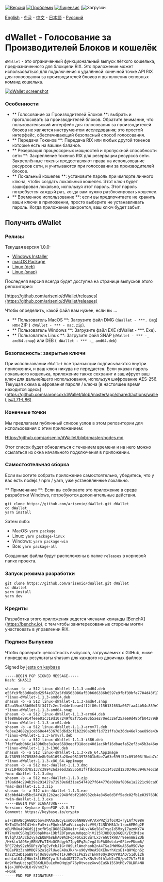 [![Версия](https://img.shields.io/github/release/arisenio/dWallet/all.svg)](https://github.com/arisenio/dWallet/releases)
[![Проблемы](https://img.shields.io/github/issues/arisenio/dWallet.svg)](https://github.com/arisenio/dWallet/issues)
[![Лицензия](https://img.shields.io/badge/license-MIT-blue.svg)](https://raw.githubusercontent.com/arisenio/dWallet/master/LICENSE)
[![Загрузки](https://img.shields.io/github/downloads/arisenio/dWallet/total.svg)

[English](https://github.com/arisenio/dWallet/blob/master/README.md) - [한글](https://github.com/arisenio/dWallet/blob/master/README.kr.md) - [中文](https://github.com/arisenio/dWallet/blob/master/README.zh.md) - [日本語](https://github.com/arisenio/dWallet/blob/master/README.ja.md) - [Русский](https://github.com/arisenio/dWallet/blob/master/README.ru.md)

# dWallet - Голосование за Производителей Блоков и кошелёк

`dWallet` - это ограниченный функциональный выпуск лёгкого кошелька, предназначенного для блокцепи RIX. Это приложение может использоваться для подключения к удалённой конечной точке API RIX для голосования за производителей блоков и выполнения основных команд кошелька.


[![dWallet screenshot](https://raw.githubusercontent.com/arisenio/dWallet/master/dWallet.png)](https://raw.githubusercontent.com/arisenio/dWallet/master/dWallet.png)

### Особенности

- ** Голосование за Производителей Блоков **: выбрать и проголосовать за производителей блоков. Обратите внимание, что пользовательский интерфейс для голосования за производителей блоков не является инструментом исследования; это простой интерфейс, обеспечивающий безопасный способ голосования.
- ** Передачи Токенов **: Передача RIX или любых другой токенов которые есть на вашем балансе.
- ** Резервация процессорных мощностей и пропускной способности сети **: Закрепление токенов RIX для резервации ресурсов сети. Закреплённые токены предоставляют права на использование ресурсов сети, и учитываются при голосовании за производителей блоков.
- ** Локальный кошелек **: установите пароль при импорте личного ключа, чтобы создать локальный кошелёк. Этот ключ будет зашифрован локально, используя этот пароль. Этот пароль потребуется каждый раз, когда вам нужно разблокировать кошелек.
- ** Временное использование **: если вы предпочитаете не хранить ваши ключи в приложении, просто выберите не устанавливать пароль. Когда приложение закроется, ваш ключ будет забыт.

## Получить dWallet

### Релизы

Текущая версия 1.0.0:

- [Windows Installer](https://github.com/arisenio/dWallet/releases/download/v1.1.3/win-dWallet-1.1.3.exe)
- [macOS Package](https://github.com/arisenio/dWallet/releases/download/v1.1.3/mac-dWallet-1.1.3.dmg)
- [Linux (deb)](https://github.com/arisenio/dWallet/releases/download/v1.1.3/linux-dWallet-1.1.3-amd64.deb)
- [Linux (snap)](https://github.com/arisenio/dWallet/releases/download/v1.1.3/linux-dWallet-1.1.3-amd64.snap)

Последняя версия всегда будет доступна на странице выпусков этого репозитория:

[https://github.com/arisenio/dWallet/releases](https://github.com/arisenio/dWallet/releases)

Чтобы определить, какой файл вам нужен, если вы ...

- ** Пользователь MacOS **: Загрузите файл DMG (`dWallet - ***. Dmg`) или ZIP (` dWallet - *** - mac.zip`).
- ** Пользователь Windows **: Загрузите файл EXE (dWallet - ***. Exe).
- ** Пользователь Linux **: Загрузите файл SNAP (`dWallet - *** -_ amd64.snap`) или DEB (` dWallet - *** -_ amd64.deb`)

### Безопасность: закрытые ключи

При использовании `dWallet` все транзакции подписываются внутри приложения, и ваш ключ никуда не передается. Если указан пароль локального кошелька, приложение также сохранит и зашифрует ваш ключ для дальнейшего использования, используя шифрование AES-256. Текущая схема шифрования пароля / ключа [в настоящее время находится здесь] (https://github.com/aaroncox/dWallet/blob/master/app/shared/actions/wallet.js#L71-L86).

### Конечные точки

Мы предлагаем публичный список узлов в этом репозитории для использования с этим приложением:

[Https://github.com/arisenio/dWallet/blob/master/nodes.md](https://github.com/arisenio/dWallet/blob/master/nodes.md)

Этот список будет обновляться с течением времени и на него можно ссылаться из окна начального подключения в приложении.

### Самостоятельная сборка

Если вы хотите собрать приложение самостоятельно, убедитесь, что у вас есть nodejs / npm / yarn, уже установленные локально.

** Примечание **: Если вы собираете это приложение в среде разработки Windows, потребуются дополнительные действия.

```
git clone https://github.com/arisenio/dWallet.git dWallet
cd dWallet
yarn install
```

Затем либо:

- MacOS: `yarn package`
- Linux: `yarn package-linux`
- Windows: `yarn package-win`
- Все: `yarn package-all`

Созданные файлы будут расположены в папке `releases` в корневой папке проекта.

### Запуск режима разработки

```
git clone https://github.com/arisenio/dWallet.git dWallet
cd dWallet
yarn install
yarn dev
```

### Кредиты

Разработка этого приложения ведется членами команды [BenchX] (https://benchx.io), с тем чтобы заинтересованные стороны могли участвовать в управлении RIX.

### Подписи Выпусков

Чтобы проверить целостность выпусков, загружаемых с GitHub, ниже приведены результаты shasum для каждого из двоичных файлов:

Signed by [jesta on keybase](https://keybase.io/jesta)

```
-----BEGIN PGP SIGNED MESSAGE-----
Hash: SHA512

shasum -b -a 512 linux-dWallet-1.1.3-amd64.deb
e55fc9fb53d0e8bd25f4e972a5fd8563086af50b6d6386b6597e9fbf39bfa7704d43f1778f236fe5e56b548eb7ce8a01ebd16884e787d68661475057636ec55e *linux-dWallet-1.1.3-amd64.deb
shasum -b -a 512 linux-dWallet-1.1.3-amd64.snap
02ba35cd83b00d13f3417c2ec7e4de1beae4f12f86cf156131683a067faa44b54c859e76f8aa6d57c245fc1d21437e347c1e1be077d2a319329967a67db23b30 *linux-dWallet-1.1.3-amd64.snap
shasum -b -a 512 linux-dWallet-1.1.3-arm64.deb
bfe806be8914feee01c319d107249f02f755e93b5ae270ed32ef25ae69d48bfb04379d65329ac5209baf2ff082c98c17de668d7f735826fdd6177550d50b4431 *linux-dWallet-1.1.3-arm64.deb
shasum -b -a 512 linux-dWallet-1.1.3-armv7l.deb
fe3ee24882e1ceb68e44536785d6d2cf1b2290a20bf1d721ffa3e36de46e7bae89de43e3bc29b2762b81abc1d1a0b68d0f494d6532305aa9433aebbadfaddba9 *linux-dWallet-1.1.3-armv7l.deb
shasum -b -a 512 linux-dWallet-1.1.3-i386.deb
7feffaeb0b6c1439b6be3a3ca6589eecf318cde40d1ac6bf16dbaefa52ef3b45b3a46ed1f5e0274922c119e32915855b533f85a71ca03474a826030269a44108 *linux-dWallet-1.1.3-i386.deb
shasum -b -a 512 linux-dWallet-1.1.3-x86_64.AppImage
8a73895f0709880de8b9b61693a28ed9813978001b6be7a63e599f52c091003f5bda7c7c69191270e4f25c2ec4b3d2cc22d49b777d206353bd4095b505b32bb6 *linux-dWallet-1.1.3-x86_64.AppImage
shasum -b -a 512 mac-dWallet-1.1.3.dmg
272104b0bd785137c399426dae6d3a555501f7fdcd2625114522d1230346639467e6ca803207f7af976a32a4d66277d202528eb1329a31a877b1dc79dac45eda *mac-dWallet-1.1.3.dmg
shasum -b -a 512 mac-dWallet-1.1.3.zip
1f8a6d4c294b29a291427a71939e6d31ee5474927f644776a008af806e1a2221c98ca97fba924a6b6c6d1bdc9290a56011a6cc00ea23d9c8ff5557319bd67584 *mac-dWallet-1.1.3.zip
shasum -b -a 512 win-dWallet-1.1.3.exe
83cbbd44bd5bc54f41b12b2ac2948fdbf21d0932cb4e845e6d3ff5adc02fb1e039763b3a3a08e9cdf556c8e234af492bc9178897699b6012017200c798fc2e98 *win-dWallet-1.1.3.exe
-----BEGIN PGP SIGNATURE-----
Version: Keybase OpenPGP v2.0.77
Comment: https://keybase.io/crypto

wsFcBAABCgAGBQJbovsMAAoJECyLxnO05hN9BVwP/AxPWZjzf6cMz+ryLAf7G98A
9kTnXYmI0I41+hrFaS+icPQokrAPadVLixq4vlzVV9/I4NDYM5AJr1rpx6ERGg2E
eBUMhXu49WXdSjjocfWSqCBO86ZABUai++J4Lv/AKe58xTvyoId5MxyI7azmKY7A
RT7myUCSGRqIX50bpkMa+1DbfZ8TpnymUnOqqpRjVi15RJ8DQUpDGQEK/Et2MIse
8VlqYJ3A3cbZvyaZEQBMa8EhA09AzFopFSCu2CBuTLx3/eGUtkW8/r9eenWWiZUb
/H+ktu1A95ejBENVFwTIHoOCEdgyh7Ipy0PqZqJegAfbPAO0wLda+0F4eePUqm6/
5PE72dy92zh5DPzVpTgEvfcbJIG+V0SLtlWnchaob2nA4TSaJMWMKuA55aM5OVAy
YBEePBzZzn8MDQ7G2aig7lUweE48aJk/h+y90yW0eA58XEhwrhXzsE1+QHY6pnSz
Da2Zt2eD1paB87Sj0o86vmVFdT1FJHMdsIP62S2TEkNT0QyIMOVPR3AO/51dUi2h
nohLutKJqIHWo1klLRWQ7ywfU5uA4OZT27iuTvXNs5s9fh1aN2nZ8/pwI7kTxFt0
8d9YMayUcjspE5BXdLKBu1eMmOHqiyF76yRtvoezXwv8EuSN15S0tMEv78LDR4N8
Nje+JUP0wUL0+9Vnm27v
=HGmk
-----END PGP SIGNATURE-----
```
